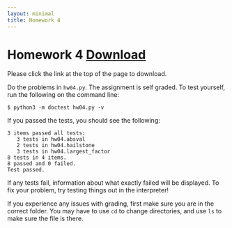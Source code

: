 ```yaml
---
layout: minimal
title: Homework 4
---
```


# Homework 4 <a class="btn btn-default" href="hw04.zip" role="button"><i class="fa fa-file-archive-o"></i> Download</a>

Please click the link at the top of the page to download.

Do the problems in `hw04.py`. The assignment is self graded. To test
yourself, run the following on the command line:

```
$ python3 -m doctest hw04.py -v
```

If you passed the tests, you should see the following:

```
3 items passed all tests:
   3 tests in hw04.absval
   2 tests in hw04.hailstone
   3 tests in hw04.largest_factor
8 tests in 4 items.
8 passed and 0 failed.
Test passed.
```

If any tests fail, information about what exactly failed will be
displayed. To fix your problem, try testing things out in the interpreter!

If you experience any issues with grading, first make sure you are in the
correct folder. You may have to use `cd` to change directories, and use
`ls` to make sure the file is there.
